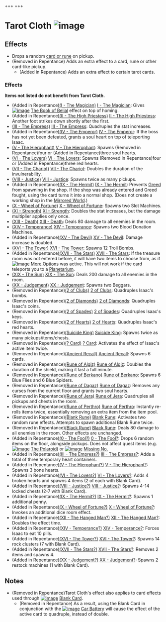 +++
+++

 # Tarot Cloth ![image](/image/Tarot_Cloth.png) 


Effects
---------


* Drops a random [card or rune](/wiki/Cards_and_Runes "Cards and Runes") on pickup.
* (Removed in Repentance) Adds an extra effect to a card, rune or other card-like pickup.
	+ (Added in Repentance) Adds an extra effect to certain tarot cards.


### Effects


**Items not listed do not benefit from Tarot Cloth.**



* (Added in Repentance)[(I - The Magician)](/wiki/Cards_and_Runes "I - The Magician") [I - The Magician](/wiki/Cards_and_Runes "Cards and Runes"): Gives [![image](/image/The_Book_of_Belial.png)](/wiki/The_Book_of_Belial "The Book of Belial") [The Book of Belial](/wiki/The_Book_of_Belial "The Book of Belial") effect on top of homing.
* (Added in Repentance)[(II - The High Priestess)](/wiki/Cards_and_Runes "II - The High Priestess") [II - The High Priestess](/wiki/Cards_and_Runes "Cards and Runes"): Another foot strikes down shortly after the first.
* [(III - The Empress)](/wiki/Cards_and_Runes "III - The Empress") [III - The Empress](/wiki/Cards_and_Runes "Cards and Runes"): Quadruples the stat increases.
* (Added in Repentance)[(IV - The Emperor)](/wiki/Cards_and_Runes "IV - The Emperor") [IV - The Emperor](/wiki/Cards_and_Runes "Cards and Runes"): If the boss has not yet been defeated, grants a soul heart on top of teleporting Isaac.
* [(V - The Hierophant)](/wiki/Cards_and_Runes "V - The Hierophant") [V - The Hierophant](/wiki/Cards_and_Runes "Cards and Runes"): Spawns (Removed in Repentance)four or (Added in Repentance)three soul hearts.
* [(VI - The Lovers)](/wiki/Cards_and_Runes "VI - The Lovers") [VI - The Lovers](/wiki/Cards_and_Runes "Cards and Runes"): Spawns (Removed in Repentance)four or (Added in Repentance)three red hearts.
* [(VII - The Chariot)](/wiki/Cards_and_Runes "VII - The Chariot") [VII - The Chariot](/wiki/Cards_and_Runes "Cards and Runes"): Doubles the duration of the invulnerability.
* [(VIII - Justice)](/wiki/Cards_and_Runes "VIII - Justice") [VIII - Justice](/wiki/Cards_and_Runes "Cards and Runes"): Spawns twice as many pickups.
* (Added in Repentance)[(IX - The Hermit)](/wiki/Cards_and_Runes "IX - The Hermit") [IX - The Hermit](/wiki/Cards_and_Runes "Cards and Runes"): Prevents [Greed](/wiki/Greed "Greed") from spawning in the shop. If the shop was already entered and Greed fought, using the card turns it into a normal shop. (Does not create a working shop in the [Mirrored World](/wiki/Mirrored_World "Mirrored World").)
* [(X - Wheel of Fortune)](/wiki/Cards_and_Runes "X - Wheel of Fortune") [X - Wheel of Fortune](/wiki/Cards_and_Runes "Cards and Runes"): Spawns two Slot Machines.
* [(XI - Strength)](/wiki/Cards_and_Runes "XI - Strength") [XI - Strength](/wiki/Cards_and_Runes "Cards and Runes"): Doubles the stat increases, but the damage multiplier applies only once.
* [(XIII - Death)](/wiki/Cards_and_Runes "XIII - Death") [XIII - Death](/wiki/Cards_and_Runes "Cards and Runes"): Deals 80 damage to all enemies in the room.
* [(XIV - Temperance)](/wiki/Cards_and_Runes "XIV - Temperance") [XIV - Temperance](/wiki/Cards_and_Runes "Cards and Runes"): Spawns two Blood Donation Machines.
* (Added in Repentance)[(XV - The Devil)](/wiki/Cards_and_Runes "XV - The Devil") [XV - The Devil](/wiki/Cards_and_Runes "Cards and Runes"): Damage increase is doubled.
* [(XVI - The Tower)](/wiki/Cards_and_Runes "XVI - The Tower") [XVI - The Tower](/wiki/Cards_and_Runes "Cards and Runes"): Spawns 12 Troll Bombs.
* (Added in Repentance)[(XVII - The Stars)](/wiki/Cards_and_Runes "XVII - The Stars") [XVII - The Stars](/wiki/Cards_and_Runes "Cards and Runes"): If the treasure room was not entered before, it will have two items to choose from, as if [![image](/image/More_Options.png)](/wiki/More_Options "More Options") [More Options](/wiki/More_Options "More Options") was active. This will not work if the card teleports you to a [Planetarium](/wiki/Planetarium "Planetarium").
* [(XIX - The Sun)](/wiki/Cards_and_Runes "XIX - The Sun") [XIX - The Sun](/wiki/Cards_and_Runes "Cards and Runes"): Deals 200 damage to all enemies in the room.
* [(XX - Judgement)](/wiki/Cards_and_Runes "XX - Judgement") [XX - Judgement](/wiki/Cards_and_Runes "Cards and Runes"): Spawns two Beggars.
* (Removed in Repentance)[(2 of Clubs)](/wiki/Cards_and_Runes "2 of Clubs") [2 of Clubs](/wiki/Cards_and_Runes "Cards and Runes"): Quadruples Isaac's bombs.
* (Removed in Repentance)[(2 of Diamonds)](/wiki/Cards_and_Runes "2 of Diamonds") [2 of Diamonds](/wiki/Cards_and_Runes "Cards and Runes"): Quadruples Isaac's coins.
* (Removed in Repentance)[(2 of Spades)](/wiki/Cards_and_Runes "2 of Spades") [2 of Spades](/wiki/Cards_and_Runes "Cards and Runes"): Quadruples Isaac's keys.
* (Removed in Repentance)[(2 of Hearts)](/wiki/Cards_and_Runes "2 of Hearts") [2 of Hearts](/wiki/Cards_and_Runes "Cards and Runes"): Quadruples Isaac's red hearts.
* (Removed in Repentance)[(Suicide King)](/wiki/Suicide_King "Suicide King") [Suicide King](/wiki/Suicide_King "Suicide King"): Spawns twice as many pickups/items/chests.
* (Removed in Repentance)[(? Card)](/wiki/%3F_Card "? Card") [? Card](/wiki/%3F_Card "? Card"): Activates the effect of Isaac's active item twice.
* (Removed in Repentance)[(Ancient Recall)](/wiki/Ancient_Recall "Ancient Recall") [Ancient Recall](/wiki/Ancient_Recall "Ancient Recall"): Spawns 6 cards.
* (Removed in Repentance)[(Rune of Algiz)](/wiki/Cards_and_Runes "Rune of Algiz") [Rune of Algiz](/wiki/Cards_and_Runes "Cards and Runes"): Doubles the duration of the shield, making it last a full minute.
* (Removed in Repentance)[(Rune of Berkano)](/wiki/Cards_and_Runes "Rune of Berkano") [Rune of Berkano](/wiki/Cards_and_Runes "Cards and Runes"): Spawns 6 Blue Flies and 6 Blue Spiders.
* (Removed in Repentance)[(Rune of Dagaz)](/wiki/Cards_and_Runes "Rune of Dagaz") [Rune of Dagaz](/wiki/Cards_and_Runes "Cards and Runes"): Removes any curses from the current floor and grants two soul hearts.
* (Removed in Repentance)[(Rune of Jera)](/wiki/Cards_and_Runes "Rune of Jera") [Rune of Jera](/wiki/Cards_and_Runes "Cards and Runes"): Quadruples all pickups and chests in the room.
* (Removed in Repentance)[(Rune of Perthro)](/wiki/Cards_and_Runes "Rune of Perthro") [Rune of Perthro](/wiki/Cards_and_Runes "Cards and Runes"): Instantly re-rolls items twice, essentially removing an extra item from the item pool.
* (Removed in Repentance)[(Blank Rune)](/wiki/Cards_and_Runes "Blank Rune") [Blank Rune](/wiki/Cards_and_Runes "Cards and Runes"): Activates two random rune effects. Attempts to spawn additional Blank Rune twice.
* (Removed in Repentance)[(Black Rune)](/wiki/Cards_and_Runes "Black Rune") [Black Rune](/wiki/Cards_and_Runes "Cards and Runes"): Deals 80 damage to all enemies in the room. Other effects are unchanged.
* (Added in Repentance)[(0 - The Fool?)](/wiki/Cards_and_Runes "0 - The Fool?") [0 - The Fool?](/wiki/Cards_and_Runes "Cards and Runes"): Drops 6 random items on the floor, alongside pickups. Does not affect quest items (e.g. [![image](/image/The_Polaroid.png)](/wiki/The_Polaroid "The Polaroid") [The Polaroid](/wiki/The_Polaroid "The Polaroid")) or [![image](/image/Missing_No..png)](/wiki/Missing_No. "Missing No.") [Missing No.](/wiki/Missing_No. "Missing No.")
* (Added in Repentance)[(III - The Empress?)](/wiki/Cards_and_Runes "III - The Empress?") [III - The Empress?](/wiki/Cards_and_Runes "Cards and Runes"): Adds a total of three temporary heart containers.
* (Added in Repentance)[(V - The Hierophant?)](/wiki/Cards_and_Runes "V - The Hierophant?") [V - The Hierophant?](/wiki/Cards_and_Runes "Cards and Runes"): Spawns 3 bone hearts.
* (Added in Repentance)[(VI - The Lovers?)](/wiki/Cards_and_Runes "VI - The Lovers?") [VI - The Lovers?](/wiki/Cards_and_Runes "Cards and Runes"): Adds 4 broken hearts and spawns 4 items (2 of each with Blank Card).
* (Added in Repentance)[(VIII - Justice?)](/wiki/Cards_and_Runes "VIII - Justice?") [VIII - Justice?](/wiki/Cards_and_Runes "Cards and Runes"): Spawns 4-14 locked chests (2-7 with Blank Card).
* (Added in Repentance)[(IX - The Hermit?)](/wiki/Cards_and_Runes "IX - The Hermit?") [IX - The Hermit?](/wiki/Cards_and_Runes "Cards and Runes"): Spawns 1 additional penny.
* (Added in Repentance)[(X - Wheel of Fortune?)](/wiki/Cards_and_Runes "X - Wheel of Fortune?") [X - Wheel of Fortune?](/wiki/Cards_and_Runes "Cards and Runes"): Invokes an additional dice room effect.
* (Added in Repentance)[(XII - The Hanged Man?)](/wiki/Cards_and_Runes "XII - The Hanged Man?") [XII - The Hanged Man?](/wiki/Cards_and_Runes "Cards and Runes"): Doubles the effect time.
* (Added in Repentance)[(XIV - Temperance?)](/wiki/Cards_and_Runes "XIV - Temperance?") [XIV - Temperance?](/wiki/Cards_and_Runes "Cards and Runes"): Forces Isaac to eat 10 pills.
* (Added in Repentance)[(XVI - The Tower?)](/wiki/Cards_and_Runes "XVI - The Tower?") [XVI - The Tower?](/wiki/Cards_and_Runes "Cards and Runes"): Spawns 14 rock clusters (7 with Blank Card).
* (Added in Repentance)[(XVII - The Stars?)](/wiki/Cards_and_Runes "XVII - The Stars?") [XVII - The Stars?](/wiki/Cards_and_Runes "Cards and Runes"): Removes 2 items and spawns 4.
* (Added in Repentance)[(XX - Judgement?)](/wiki/Cards_and_Runes "XX - Judgement?") [XX - Judgement?](/wiki/Cards_and_Runes "Cards and Runes"): Spawns 2 restock machines (1 with Blank Card).


Notes
-------


* (Removed in Repentance)Tarot Cloth's effect also applies to card effects used through [![image](/image/Blank_Card.png)](/wiki/Blank_Card "Blank Card") [Blank Card](/wiki/Blank_Card "Blank Card").
	+ (Removed in Repentance) As a result, using the Blank Card in conjunction with the [![image](/image/Car_Battery.png)](/wiki/Car_Battery "Car Battery") [Car Battery](/wiki/Car_Battery "Car Battery") will cause the effect of the active card to quadruple, instead of double.


